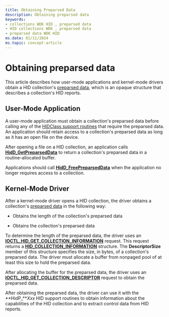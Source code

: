 ```yaml
---
title: Obtaining Preparsed Data
description: Obtaining preparsed data
keywords:
- collections WDK HID , preparsed data
- HID collections WDK , preparsed data
- preparsed data WDK HID
ms.date: 01/11/2024
ms.topic: concept-article
---
```


# Obtaining preparsed data

This article describes how user-mode applications and kernel-mode drivers obtain a HID collection's [preparsed data](preparsed-data.md), which is an opaque structure that describes a collection's HID reports.

## User-Mode Application

A user-mode application must obtain a collection's preparsed data before calling any of the [HIDClass support routines](/windows-hardware/drivers/ddi/_hid) that require the preparsed data. An application should retain access to a collection's preparsed data as long as it has an open file on the device.

After opening a file on a HID collection, an application calls **[HidD_GetPreparsedData](/windows-hardware/drivers/ddi/hidsdi/nf-hidsdi-hidd_getpreparseddata)** to return a collection's preparsed data in a routine-allocated buffer.

Applications should call **[HidD_FreePreparsedData](/windows-hardware/drivers/ddi/hidsdi/nf-hidsdi-hidd_freepreparseddata)** when the application no longer requires access to a collection.

## Kernel-Mode Driver

After a kernel-mode driver opens a HID collection, the driver obtains a collection's [preparsed data](preparsed-data.md) in the following way:

- Obtains the length of the collection's preparsed data

- Obtains the collection's preparsed data

To determine the length of the preparsed data, the driver uses an **[IOCTL_HID_GET_COLLECTION_INFORMATION](/windows-hardware/drivers/ddi/hidclass/ni-hidclass-ioctl_hid_get_collection_information)** request. This request returns a **[HID_COLLECTION_INFORMATION](/windows-hardware/drivers/ddi/hidclass/ns-hidclass-_hid_collection_information)** structure. The **DescriptorSize** member of this structure specifies the size, in bytes, of a collection's preparsed data. The driver must allocate a buffer from nonpaged pool of at least this size to hold the preparsed data.

After allocating the buffer for the preparsed data, the driver uses an **[IOCTL_HID_GET_COLLECTION_DESCRIPTOR](/windows-hardware/drivers/ddi/hidclass/ni-hidclass-ioctl_hid_get_collection_descriptor)** request to obtain the preparsed data.

After obtaining the preparsed data, the driver can use it with the **HidP_***Xxx* HID support routines to obtain information about the capabilities of the HID collection and to extract control data from HID reports.
